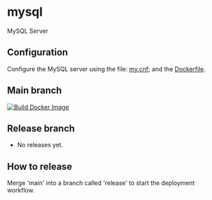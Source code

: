 # mysql
MySQL Server

## Configuration

Configure the MySQL server using the file: [my.cnf](https://github.com/team3dat3/mysql/blob/main/my.cnf); and the [Dockerfile](https://github.com/team3dat3/mysql/blob/main/Dockerfile).

## Main branch
[![Build Docker Image](https://github.com/team3dat3/mysql/actions/workflows/main.yml/badge.svg)](https://github.com/team3dat3/mysql/actions/workflows/main.yml)

## Release branch
- No releases yet.

## How to release
Merge 'main' into a branch called 'release' to start the deployment workflow.

